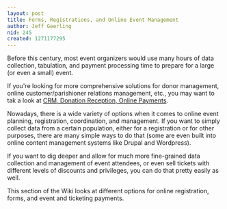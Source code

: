 ```yaml
---
layout: post
title: Forms, Registrations, and Online Event Management
author: Jeff Geerling
nid: 245
created: 1271177295
---
```

<p>Before this century, most event organizers would use many hours of data collection, tabulation, and payment processing time to prepare for a large (or even a small) event.</p>
<p>If you&#39;re looking for more comprehensive solutions for donor management, online customer/parishioner relations management, etc., you may want to tak a look at <a href="/node/361">CRM, Donation Reception, Online Payments</a>.</p>
<p>Nowadays, there is a wide variety of options when it comes to online event planning, registration, coordination, and management. If you want to simply collect data from a certain population, either for a registration or for other purposes, there are many simple ways to do that (some are even built into online content management systems like Drupal and Wordpress).</p>
<p>If you want to dig deeper and allow for much more fine-grained data collection and management of event attendees, or even sell tickets with different levels of discounts and privileges, you can do that pretty easily as well.</p>
<p>This section of the Wiki looks at different options for online registration, forms, and event and ticketing payments.</p>
